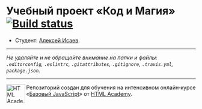 # Учебный проект «Код и Магия» [![Build status][travis-image]][travis-url]

* Студент: [Алексей Исаев](https://up.htmlacademy.ru/javascript/11/user/110324).

---

_Не удаляйте и не обращайте внимание на папки и файлы:_<br>
_`.editorconfig`, `.eslintrc`, `.gitattributes`, `.gitignore`, `.travis.yml`, `package.json`._

---

<a href="https://htmlacademy.ru/intensive/javascript"><img align="left" width="50" height="50" title="HTML Academy" src="https://up.htmlacademy.ru/static/img/intensive/javascript/logo-for-github.svg"></a>

Репозиторий создан для обучения на интенсивном онлайн‑курсе «[Базовый JavaScript](https://htmlacademy.ru/intensive/javascript)» от [HTML Academy](https://htmlacademy.ru).

[travis-image]: https://travis-ci.org/htmlacademy-javascript/110324-code-and-magick.svg?branch=master
[travis-url]: https://travis-ci.org/htmlacademy-javascript/110324-code-and-magick
